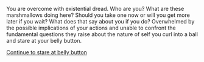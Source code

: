 You are overcome with existential dread. Who are you? What are these marshmallows doing here?
Should you take one now or will you get more later if you wait? What does that say about you
if you do? Overwhelmed by the possible implications of your actions and unable to confront
the fundamental questions they raise about the nature of self you curl into a ball and
stare at your belly button.

[Continue to stare at belly button](../continue-stare/continue-stare.md)
